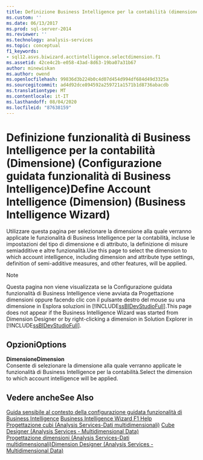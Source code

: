 ```yaml
---
title: Definizione Business Intelligence per la contabilità (dimensione) (configurazione guidata funzionalità di Business Intelligence) | Microsoft Docs
ms.custom: ''
ms.date: 06/13/2017
ms.prod: sql-server-2014
ms.reviewer: ''
ms.technology: analysis-services
ms.topic: conceptual
f1_keywords:
- sql12.asvs.biwizard.acctintelligence.selectdimension.f1
ms.assetid: 42ce4c2b-e058-43ad-8d63-19ba07a31b67
author: minewiskan
ms.author: owend
ms.openlocfilehash: 99836d3b224b0c4d07d454d994df684d49d3325a
ms.sourcegitcommit: ad4d92dce894592a259721a1571b1d8736abacdb
ms.translationtype: MT
ms.contentlocale: it-IT
ms.lasthandoff: 08/04/2020
ms.locfileid: "87638159"
---
```

# <a name="define-account-intelligence-dimension-business-intelligence-wizard"></a><span data-ttu-id="ada1a-102">Definizione funzionalità di Business Intelligence per la contabilità (Dimensione) (Configurazione guidata funzionalità di Business Intelligence)</span><span class="sxs-lookup"><span data-stu-id="ada1a-102">Define Account Intelligence (Dimension) (Business Intelligence Wizard)</span></span>
  <span data-ttu-id="ada1a-103">Utilizzare questa pagina per selezionare la dimensione alla quale verranno applicate le funzionalità di Business Intelligence per la contabilità, incluse le impostazioni del tipo di dimensione e di attributo, la definizione di misure semiadditive e altre funzionalità.</span><span class="sxs-lookup"><span data-stu-id="ada1a-103">Use this page to select the dimension to which account intelligence, including dimension and attribute type settings, definition of semi-additive measures, and other features, will be applied.</span></span>  
  
> [!NOTE]  
>  <span data-ttu-id="ada1a-104">Questa pagina non viene visualizzata se la Configurazione guidata funzionalità di Business Intelligence viene avviata da Progettazione dimensioni oppure facendo clic con il pulsante destro del mouse su una dimensione in Esplora soluzioni in [!INCLUDE[ssBIDevStudioFull](../includes/ssbidevstudiofull-md.md)].</span><span class="sxs-lookup"><span data-stu-id="ada1a-104">This page does not appear if the Business Intelligence Wizard was started from Dimension Designer or by right-clicking a dimension in Solution Explorer in [!INCLUDE[ssBIDevStudioFull](../includes/ssbidevstudiofull-md.md)].</span></span>  
  
## <a name="options"></a><span data-ttu-id="ada1a-105">Opzioni</span><span class="sxs-lookup"><span data-stu-id="ada1a-105">Options</span></span>  
 <span data-ttu-id="ada1a-106">**Dimensione**</span><span class="sxs-lookup"><span data-stu-id="ada1a-106">**Dimension**</span></span>  
 <span data-ttu-id="ada1a-107">Consente di selezionare la dimensione alla quale verranno applicate le funzionalità di Business Intelligence per la contabilità.</span><span class="sxs-lookup"><span data-stu-id="ada1a-107">Select the dimension to which account intelligence will be applied.</span></span>  
  
## <a name="see-also"></a><span data-ttu-id="ada1a-108">Vedere anche</span><span class="sxs-lookup"><span data-stu-id="ada1a-108">See Also</span></span>  
 <span data-ttu-id="ada1a-109">[Guida sensibile al contesto della configurazione guidata funzionalità di Business Intelligence](business-intelligence-wizard-f1-help.md) </span><span class="sxs-lookup"><span data-stu-id="ada1a-109">[Business Intelligence Wizard F1 Help](business-intelligence-wizard-f1-help.md) </span></span>  
 <span data-ttu-id="ada1a-110">[Progettazione cubi &#40;Analysis Services-Dati multidimensionali&#41;](cube-designer-analysis-services-multidimensional-data.md) </span><span class="sxs-lookup"><span data-stu-id="ada1a-110">[Cube Designer &#40;Analysis Services - Multidimensional Data&#41;](cube-designer-analysis-services-multidimensional-data.md) </span></span>  
 [<span data-ttu-id="ada1a-111">Progettazione dimensioni &#40;Analysis Services-Dati multidimensionali&#41;</span><span class="sxs-lookup"><span data-stu-id="ada1a-111">Dimension Designer &#40;Analysis Services - Multidimensional Data&#41;</span></span>](dimension-designer-analysis-services-multidimensional-data.md)  
  
  
